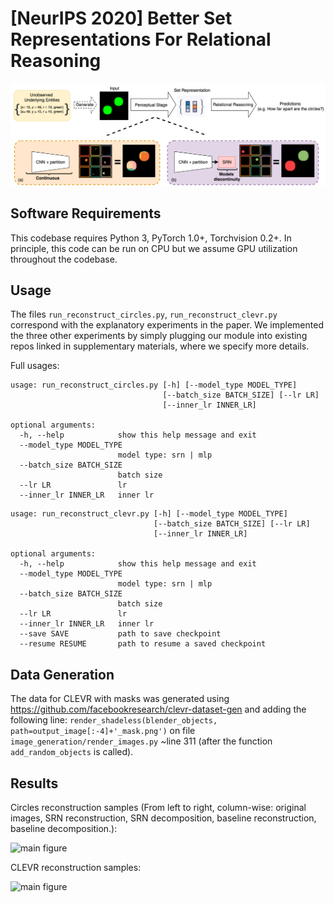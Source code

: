 # [NeurIPS 2020] Better Set Representations For Relational Reasoning 

![main figure](https://github.com/CUAI/BetterSetRepresentations/blob/master/imgs/set.png)

## Software Requirements

This codebase requires Python 3, PyTorch 1.0+, Torchvision 0.2+. In principle, this code can be run on CPU but we assume GPU utilization throughout the codebase.

## Usage

The files `run_reconstruct_circles.py`, `run_reconstruct_clevr.py` correspond with the explanatory experiments in the paper. We implemented the three other experiments by simply plugging our module into existing repos linked in supplementary materials, where we specify more details. 

Full usages:
```
usage: run_reconstruct_circles.py [-h] [--model_type MODEL_TYPE]
                                  [--batch_size BATCH_SIZE] [--lr LR]
                                  [--inner_lr INNER_LR]

optional arguments:
  -h, --help            show this help message and exit
  --model_type MODEL_TYPE
                        model type: srn | mlp
  --batch_size BATCH_SIZE
                        batch size
  --lr LR               lr
  --inner_lr INNER_LR   inner lr
```
```
usage: run_reconstruct_clevr.py [-h] [--model_type MODEL_TYPE]
                                [--batch_size BATCH_SIZE] [--lr LR]
                                [--inner_lr INNER_LR]

optional arguments:
  -h, --help            show this help message and exit
  --model_type MODEL_TYPE
                        model type: srn | mlp
  --batch_size BATCH_SIZE
                        batch size
  --lr LR               lr
  --inner_lr INNER_LR   inner lr
  --save SAVE           path to save checkpoint
  --resume RESUME       path to resume a saved checkpoint
```  

## Data Generation 

The data for CLEVR with masks was generated using https://github.com/facebookresearch/clevr-dataset-gen and adding the following line: 
```render_shadeless(blender_objects, path=output_image[:-4]+'_mask.png')```
on file ```image_generation/render_images.py``` ~line 311 (after the function ```add_random_objects``` is called).

## Results

Circles reconstruction samples (From left to right, column-wise: original images, SRN reconstruction, SRN decomposition, baseline reconstruction, baseline decomposition.):

![main figure](https://github.com/CUAI/BetterSetRepresentations/blob/master/imgs/tiled_samples_1.png)

CLEVR reconstruction samples:

![main figure](https://github.com/CUAI/BetterSetRepresentations/blob/master/imgs/clevr_tile_1.jpg)

